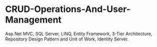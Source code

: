# CRUD-Operations-And-User-Management
Asp.Net MVC, SQL Server, LINQ, Entity Framework, 3-Tier Architecture,
Repository Design Pattern and Unit of Work, Identity Server.
